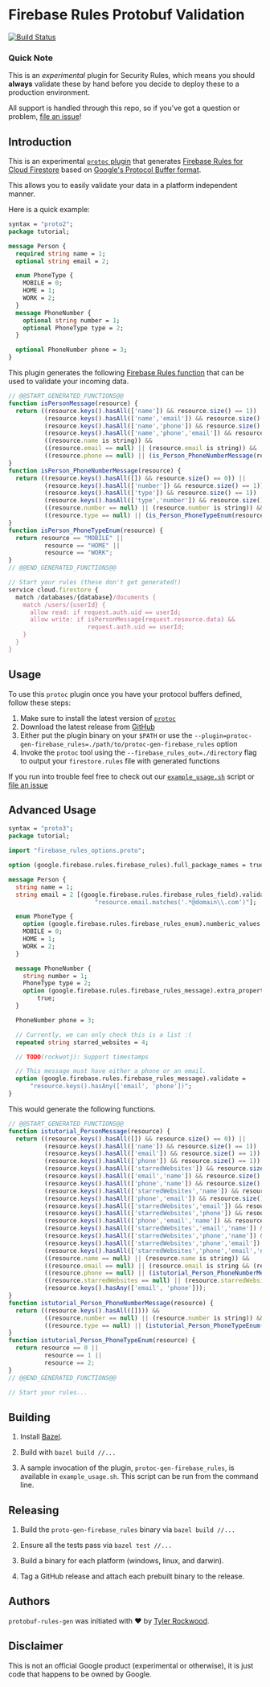 # Firebase Rules Protobuf Validation

[![Build Status](https://travis-ci.org/firebase/protobuf-rules-gen.svg?branch=master)](https://travis-ci.org/firebase/protobuf-rules-gen)

### Quick Note

This is an *experimental* plugin for Security Rules, which means you should
__always__ validate these by hand before you decide to deploy these to a
production environment.

All support is handled through this repo, so if you've got a question or problem,
[file an issue](https://github.com/firebase/protobuf-rules-gen/issues)!

## Introduction

This is an experimental [`protoc` plugin](https://developers.google.com/protocol-buffers/docs/reference/other)
that generates [Firebase Rules for Cloud Firestore](https://firebase.google.com/docs/firestore/security/overview)
based on [Google's Protocol Buffer format](https://developers.google.com/protocol-buffers/).

This allows you to easily validate your data in a platform independent manner.

Here is a quick example:

[//]: # (Keep this up to date with test5 in rules)

```protobuf
syntax = "proto2";
package tutorial;

message Person {
  required string name = 1;
  optional string email = 2;

  enum PhoneType {
    MOBILE = 0;
    HOME = 1;
    WORK = 2;
  }
  message PhoneNumber {
    optional string number = 1;
    optional PhoneType type = 2;
  }

  optional PhoneNumber phone = 3;
}
```

This plugin generates the following [Firebase Rules
function](https://firebase.google.com/docs/firestore/reference/security/#developer_defined)
that can be used to validate your incoming data.

```javascript
// @@START_GENERATED_FUNCTIONS@@
function isPersonMessage(resource) {
  return ((resource.keys().hasAll(['name']) && resource.size() == 1)) ||
          (resource.keys().hasAll(['name','email']) && resource.size() == 2)) ||
          (resource.keys().hasAll(['name','phone']) && resource.size() == 2)) ||
          (resource.keys().hasAll(['name','phone','email']) && resource.size() == 3))) &&
          ((resource.name is string)) &&
          ((resource.email == null) || (resource.email is string)) &&
          ((resource.phone == null) || (is_Person_PhoneNumberMessage(resource.phone)));
}
function isPerson_PhoneNumberMessage(resource) {
  return ((resource.keys().hasAll([]) && resource.size() == 0)) ||
          (resource.keys().hasAll(['number']) && resource.size() == 1)) ||
          (resource.keys().hasAll(['type']) && resource.size() == 1)) ||
          (resource.keys().hasAll(['type','number']) && resource.size() == 2))) &&
          ((resource.number == null) || (resource.number is string)) &&
          ((resource.type == null) || (is_Person_PhoneTypeEnum(resource.type)));
}
function isPerson_PhoneTypeEnum(resource) {
  return resource == "MOBILE" ||
          resource == "HOME" ||
          resource == "WORK";
}
// @@END_GENERATED_FUNCTIONS@@

// Start your rules (these don't get generated!)
service cloud.firestore {
  match /databases/{database}/documents {
    match /users/{userId} {
      allow read: if request.auth.uid == userId;
      allow write: if isPersonMessage(request.resource.data) &&
                      request.auth.uid == userId;
    }
  }
}
```

## Usage

To use this `protoc` plugin once you have your protocol buffers defined, follow these steps:

1. Make sure to install the latest version of [`protoc`](https://github.com/google/protobuf#protocol-compiler-installation)
2. Download the latest release from [GitHub](https://github.com/firebase/protobuf-rules-gen/releases)
3. Either put the plugin binary on your `$PATH` or use the `--plugin=protoc-gen-firebase_rules=./path/to/protoc-gen-firebase_rules` option
4. Invoke the `protoc` tool using the `--firebase_rules_out=./directory` flag to output your `firestore.rules` file with generated functions

If you run into trouble feel free to check out our [`example_usage.sh`](https://github.com/firebase/protobuf-rules-gen/blob/master/example_usage.sh) script or [file an issue](https://github.com/firebase/protobuf-rules-gen/issues)


## Advanced Usage

[//]: # (https://developers.google.com/protocol-buffers/docs/proto#customoptions)
[//]: # (https://firebase.google.com/docs/firestore/reference/security/)
[//]: # (Keep this up to date with test6 in rules)

```protobuf
syntax = "proto3";
package tutorial;

import "firebase_rules_options.proto";

option (google.firebase.rules.firebase_rules).full_package_names = true;

message Person {
  string name = 1;
  string email = 2 [(google.firebase.rules.firebase_rules_field).validate =
                        "resource.email.matches('.*@domain\\.com')"];

  enum PhoneType {
    option (google.firebase.rules.firebase_rules_enum).numberic_values = true;
    MOBILE = 0;
    HOME = 1;
    WORK = 2;
  }

  message PhoneNumber {
    string number = 1;
    PhoneType type = 2;
    option (google.firebase.rules.firebase_rules_message).extra_properties =
        true;
  }

  PhoneNumber phone = 3;

  // Currently, we can only check this is a list :(
  repeated string starred_websites = 4;

  // TODO(rockwotj): Support timestamps

  // This message must have either a phone or an email.
  option (google.firebase.rules.firebase_rules_message).validate =
      "resource.keys().hasAny(['email', 'phone'])";
}
```

This would generate the following functions.

```javascript
// @@START_GENERATED_FUNCTIONS@@
function istutorial_PersonMessage(resource) {
  return ((resource.keys().hasAll([]) && resource.size() == 0)) ||
          (resource.keys().hasAll(['name']) && resource.size() == 1)) ||
          (resource.keys().hasAll(['email']) && resource.size() == 1)) ||
          (resource.keys().hasAll(['phone']) && resource.size() == 1)) ||
          (resource.keys().hasAll(['starredWebsites']) && resource.size() == 1)) ||
          (resource.keys().hasAll(['email','name']) && resource.size() == 2)) ||
          (resource.keys().hasAll(['phone','name']) && resource.size() == 2)) ||
          (resource.keys().hasAll(['starredWebsites','name']) && resource.size() == 2)) ||
          (resource.keys().hasAll(['phone','email']) && resource.size() == 2)) ||
          (resource.keys().hasAll(['starredWebsites','email']) && resource.size() == 2)) ||
          (resource.keys().hasAll(['starredWebsites','phone']) && resource.size() == 2)) ||
          (resource.keys().hasAll(['phone','email','name']) && resource.size() == 3)) ||
          (resource.keys().hasAll(['starredWebsites','email','name']) && resource.size() == 3)) ||
          (resource.keys().hasAll(['starredWebsites','phone','name']) && resource.size() == 3)) ||
          (resource.keys().hasAll(['starredWebsites','phone','email']) && resource.size() == 3)) ||
          (resource.keys().hasAll(['starredWebsites','phone','email','name']) && resource.size() == 4))) &&
          ((resource.name == null) || (resource.name is string)) &&
          ((resource.email == null) || (resource.email is string && (resource.email.matches('.*@domain\.com')))) &&
          ((resource.phone == null) || (istutorial_Person_PhoneNumberMessage(resource.phone))) &&
          ((resource.starredWebsites == null) || (resource.starredWebsites is list)) &&
          (resource.keys().hasAny(['email', 'phone']));
}
function istutorial_Person_PhoneNumberMessage(resource) {
  return ((resource.keys().hasAll([]))) &&
          ((resource.number == null) || (resource.number is string)) &&
          ((resource.type == null) || (istutorial_Person_PhoneTypeEnum(resource.type)));
}
function istutorial_Person_PhoneTypeEnum(resource) {
  return resource == 0 ||
          resource == 1 ||
          resource == 2;
}
// @@END_GENERATED_FUNCTIONS@@

// Start your rules...
```

## Building

1) Install [Bazel](http://www.bazel.io/docs/install.html).

2) Build with `bazel build //...`

3) A sample invocation of the plugin, `protoc-gen-firebase_rules`, is available
in `example_usage.sh`. This script can be run from the command line.

## Releasing

1) Build the `proto-gen-firebase_rules` binary via `bazel build //...`

2) Ensure all the tests pass via `bazel test //...`

3) Build a binary for each platform (windows, linux, and darwin).

4) Tag a GitHub release and attach each prebuilt binary to the release.

## Authors

`protobuf-rules-gen` was initiated with ❤️️ by [Tyler
Rockwood](https://github.com/rockwotj).

## Disclaimer

This is not an official Google product (experimental or otherwise), it is just
code that happens to be owned by Google.
